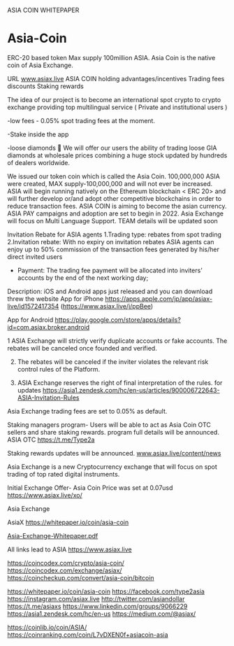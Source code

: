 ASIA COIN WHITEPAPER
# Asia-Coin 
ERC-20 based token
Max supply 100million ASIA.
Asia Coin is the native coin of Asia Exchange.

URL   www.asiax.live
ASIA COIN holding advantages/incentives 
Trading fees discounts
Staking rewards

The idea of our project is to become an international spot crypto to crypto exchange providing top multilingual service 
( Private and institutional users )

-low fees - 0.05% spot trading fees at the moment. 

-Stake inside the app 

-loose diamonds 💎 
We will offer our users the ability of trading loose GIA diamonds at wholesale prices combining a huge stock updated by hundreds of dealers worldwide.

We issued our token coin which is called the Asia Coin.
100,000,000 ASIA were created, MAX supply-100,000,000 and will not ever be increased.
ASIA will begin running natively on the Ethereum blockchain < ERC 20> and will further develop or/and adopt other competitive blockchains in order to reduce transaction fees.
ASIA COIN is aiming to become the asian currency.
ASIA PAY campaigns and adoption are set to begin in 2022.
Asia Exchange will focus on Multi Language Support.
TEAM details will be updated soon

Invitation Rebate for ASIA agents
1.Trading type: rebates from spot trading
2.Invitation rebate: With no expiry on invitation rebates ASIA agents can enjoy up to 50% commission of the transaction fees
 generated by his/her direct invited users

- Payment: The trading fee payment will be allocated into inviters’ accounts by the end of the next working day;

Description:
 iOS and Android apps just released and you can download threw the website
 App for iPhone
https://apps.apple.com/jp/app/asiax-live/id1572417354 (https://www.asiax.live/j/ppBee)

App for Android
https://play.google.com/store/apps/details?id=com.asiax.broker.android
 

1 ASIA Exchange will strictly verify duplicate accounts or fake accounts. The rebates will be canceled once founded and verified.

2. The rebates will be canceled if the inviter violates the relevant risk control rules of the Platform.

3. ASIA Exchange reserves the right of final interpretation of the rules.
for updates https://asia1.zendesk.com/hc/en-us/articles/900006722643-ASIA-Invitation-Rules

Asia Exchange trading fees are set to 0.05% as default.

Staking managers program-
Users will be able to act as Asia Coin OTC sellers and share staking rewards.
program full details will be announced. 
ASIA OTC
https://t.me/Type2a

Staking rewards updates will be announced. www.asiax.live/content/news

Asia Exchange is a new Cryptocurrency exchange that will focus on spot trading of top rated digital instruments.

Initial Exchange Offer- Asia Coin
Price was set at 0.07usd
https://www.asiax.live/xo/

Asia Exchange

AsiaX
https://whitepaper.io/coin/asia-coin

[Asia-Exchange-Whitepaper.pdf](https://github.com/AsiaX1/Asia-Exchange/files/6647520/Asia-Exchange-Whitepaper.pdf)



All links lead to ASIA
https://www.asiax.live

https://coincodex.com/crypto/asia-coin/
https://coincodex.com/exchange/asiax/
https://coincheckup.com/convert/asia-coin/bitcoin

https://whitepaper.io/coin/asia-coin
https://facebook.com/type2asia
https://instagram.com/asiax.live
http://twitter.com/asiandollar
https://t.me/asiaxs
https://www.linkedin.com/groups/9066229
https://asia1.zendesk.com/hc/en-us
https://medium.com/@asiax/

https://coinlib.io/coin/ASIA/
https://coinranking.com/coin/L7vDXEN0f+asiacoin-asia






